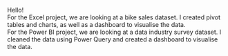 Hello!\
For the Excel project, we are looking at a bike sales dataset. I created pivot tables and charts, as well as a dashboard to visualise the data.\
For the Power BI project, we are looking at a data industry survey dataset. I cleaned the data using Power Query and created a dashboard to visualise the data.
